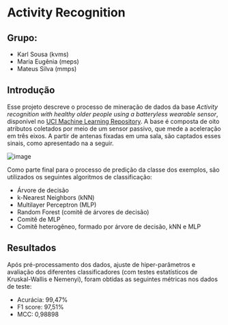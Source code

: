# Activity Recognition

## Grupo:
- Karl Sousa (kvms)
- Maria Eugênia (meps)
- Mateus Silva (mmps)

## Introdução
Esse projeto descreve o processo de mineração de dados da base *Activity recognition with healthy older people using a batteryless wearable sensor*, disponível no [UCI Machine Learning Repository](https://archive.ics.uci.edu/ml/datasets/Activity+recognition+with+healthy+older+people+using+a+batteryless+wearable+sensor). A base é composta de oito atributos coletados por meio de um sensor passivo, que mede a aceleração em três eixos. A partir de antenas fixadas em uma sala, são captados esses
sinais, como apresentado na a seguir.

![image](https://user-images.githubusercontent.com/31048109/69872467-3876f000-1294-11ea-9b64-855630dc3f80.png)

Como parte final para o processo de predição da classe dos exemplos, são utilizados os seguintes algoritmos de classificação:
- Árvore de decisão
- k-Nearest Neighbors (kNN)
- Multilayer Perceptron (MLP)
- Random Forest (comitê de árvores de decisão)
- Comitê de MLP
- Comitê heterogêneo, formado por árvore de decisão, kNN e MLP

## Resultados
Após pré-processamento dos dados, ajuste de hiper-parâmetros e avaliação dos diferentes classificadores (com testes estatísticos de Kruskal-Wallis e Nemenyi), foram obtidas as seguintes métricas nos dados de teste:
- Acurácia: 99,47%
- F1 score: 97,51% 
- MCC: 0,98898
